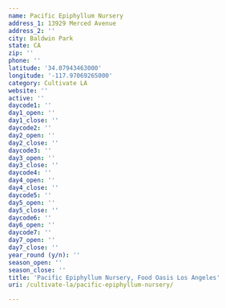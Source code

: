 ```yaml
---
name: Pacific Epiphyllum Nursery
address_1: 13929 Merced Avenue
address_2: ''
city: Baldwin Park
state: CA
zip: ''
phone: ''
latitude: '34.07943463000'
longitude: '-117.97069265000'
category: Cultivate LA
website: ''
active: ''
daycode1: ''
day1_open: ''
day1_close: ''
daycode2: ''
day2_open: ''
day2_close: ''
daycode3: ''
day3_open: ''
day3_close: ''
daycode4: ''
day4_open: ''
day4_close: ''
daycode5: ''
day5_open: ''
day5_close: ''
daycode6: ''
day6_open: ''
daycode7: ''
day7_open: ''
day7_close: ''
year_round (y/n): ''
season_open: ''
season_close: ''
title: 'Pacific Epiphyllum Nursery, Food Oasis Los Angeles'
uri: /cultivate-la/pacific-epiphyllum-nursery/

---
```

